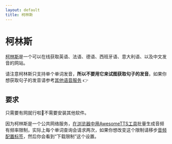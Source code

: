 ```yaml
---
layout: default
title: 柯林斯
---
```


# 柯林斯

<!-- The [Collins Dictionary](http://www.collinsdictionary.com) is an online reference site that has high-quality human pronunciation of most common English, French, German, Spanish, Italian, and Chinese words. -->

[柯林斯](http://www.collinsdictionary.com)是一个可以在线获取英语、法语、德语、西班牙语、意大利语、以及中文发音的网站。

<!-- Please note that this service generally supports single words only and <strong>cannot be used to speak arbitrary sentences or phrases</strong>. Because of this, you may want to use Collins as [part of a <strong>in-order</strong> service group](/usage/groups.html) so that you can fallback to [another service](/services.html) when Collins does not have audio for your input. -->

请注意柯林斯只支持单个单词发音，**所以不要用它来试图获取句子的发音**。如果你想获取句子的发音请参考[其他语音服务](/services.html) :point_right:

<!-- ## Requirements -->

## 要求

<!-- An Internet connection is required to use Collins from AwesomeTTS, but no special software needs to be installed and it can be used from any operating system. -->

只需要有网就行啦:clap:不需要安装其他软件。

<!-- Because Collins is a public Internet service, mass generation of MP3s using the [tool in the Card Browser](/usage/browser.html) is rate-limited. In addition, each word lookup on the Collins Dictionary requires two requests to fulfill. If you would like to tweak this behavior for your installation of AwesomeTTS, go to the [MP3s configuration tab](/config/mp3s.html) and look for the &ldquo;Download Throttling&rdquo; settings. -->

因为柯林斯是一个公共网络服务，[在浏览器中用AwesomeTTS工具](/usage/browser.html)批量生成音频有频率限制，实际上每个单词查询会请求两次，如果你想改变这个限制请移步[音频配置标签](/config/mp3s.html)，然后你会看到“下载限制”这个设置。